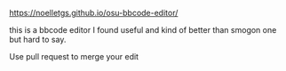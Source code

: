 https://noelletgs.github.io/osu-bbcode-editor/

this is a bbcode editor I found useful and kind of better than smogon one but hard to say.

Use pull request to merge your edit
